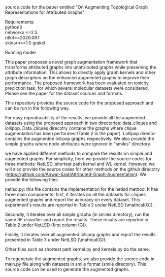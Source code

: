 source code for the paper entitled "On Augmenting Topological Graph Representations for Attributed Graphs" <br>

Requirements: <br>
python3 <br>
networkx ==2.5 <br>
rdkit==2020.09.1 <br>
sklearn==1.0
grakel



Running model

This paper proposes a novel graph augmentation framework that transforms attributed graphs into unattributed graphs while preserving the attribute information. This allows to directly apply graph kernels and other graph descriptors on the enhanced augmented graphs to improve their performance. The proposed framework has been evaluated on toxicity prediction task, for which several molecular datasets were considered. Please see the paper for the dataset sources and formats. <br>

This repository provides the source code for the proposed approach and can be run in the following way. 

For easy reproducability of the results, we provide all the augmented datasets using the proposed approach in two directories: data_cliques and lollipop. Data_cliques direcotry contains the graphs where clique augmentation has been performed (Table 2 in the paper). Lollipop director contains the augmented lollipop graphs respectively. We also provide the simple graphs where node attributes were ignored in "smiles" directory. 

we have applied different methods to compare the results on simple and augmented graphs. For simplicity, here we provide the source codes for three methods: NetLSD, shortest path kernel and WL kernel. However, we will also provide the source codes for other methods on the github direcotry (https://github.com/Anwar-Said/Attributed-Graph-Augmentation). We provide the following files:


netlsd.py: this file contains the implementation for the netlsd method. It has three main components: first, it iterates on all the datasets for cliques augmented graphs and report the accuracy on every dataset. This experiment's results are reported in Table 2 under NetLSD (\mathcal{G}). 

Secondly, it iterates over all simple graphs (in smiles directory), run the same RF classifier and report the results. These results are reported in Table 2 under NetLSD (first column (G)).

Finally, it iterates over all augmented lollipop graphs and report the results presented in Table 3 under NetLSD (\mathcal{G}). 

Other files such as shortest path kernel.py and kernels.py do the same.



To regenerate the augmented graphs, we also provide the source code in main.py file along with datasets in smile format (smile directory). This source code can be used to generate the augmented graphs. 

